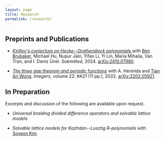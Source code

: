 ```yaml
---
layout: page
title: Research
permalink: /research/
---
```


## Preprints and Publications

- [<em>Kirillov's conjecture on Hecke--Grothendieck polynomials </em>](https://arxiv.org/abs/2410.07960) with [Ben Brubaker](https://www-users.cse.umn.edu/~brubaker/), Michael Hu, Nupur Jain, Yifan Li, Yi Lin, Maria Mihaila, Van Tran, and I. Deniz Ünel. <em>Submitted</em>, 2024. [arXiv:2410.07960](https://arxiv.org/abs/2410.07960).

- [<em>The three gap theorem and periodic functions</em>](https://math.colgate.edu/~integers/w21/w21.pdf) with A. Hermida and [Tian An Wong](https://www-personal.umd.umich.edu/~tiananw/). <em>Integers</em>, volume 22: \#A21 (11 pp.), 2022. [arXiv:2202.05921](https://arxiv.org/abs/2202.05921).

## In Preparation

Excerpts and discussion of the following are available upon request.

- <em> Universal braiding divided difference operators and solvable lattice models </em>

- <em> Solvable lattice models for Kazhdan--Lusztig R-polynomials </em> with [Soyeon Kim](https://sites.google.com/ucdavis.edu/soyeon-kim/home)